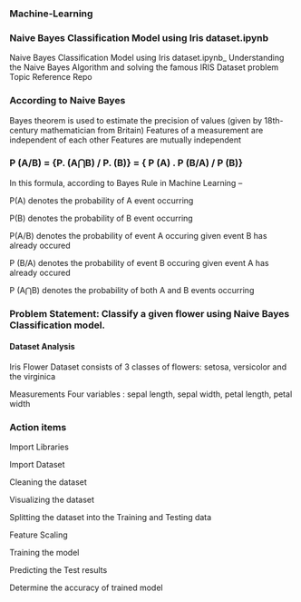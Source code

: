 ### Machine-Learning 


### Naive Bayes Classification Model using Iris dataset.ipynb
Naive Bayes Classification Model using Iris dataset.ipynb_
Understanding the Naive Bayes Algorithm and solving the famous IRIS Dataset problem
Topic Reference Repo

### According to Naive Bayes

Bayes theorem is used to estimate the precision of values (given by 18th-century mathematician from Britain)
Features of a measurement are independent of each other
Features are mutually independent
### P (A/B) = {P. (A⋂B) / P. (B)} = { P (A) . P (B/A) / P (B)}

In this formula, according to Bayes Rule in Machine Learning –

P(A) denotes the probability of A event occurring

P(B) denotes the probability of B event occurring

P(A/B) denotes the probability of event A occuring given event B has already occured

P (B/A) denotes the probability of event B occuring given event A has already occured

P (A⋂B) denotes the probability of both A and B events occurring

### Problem Statement: Classify a given flower using Naive Bayes Classification model.
#### Dataset Analysis
Iris Flower Dataset consists of 3 classes of flowers: setosa, versicolor and the virginica

Measurements Four variables : sepal length, sepal width, petal length, petal width

### Action items
Import Libraries

Import Dataset

Cleaning the dataset

Visualizing the dataset

Splitting the dataset into the Training and Testing data

Feature Scaling

Training the model

Predicting the Test results

Determine the accuracy of trained model
